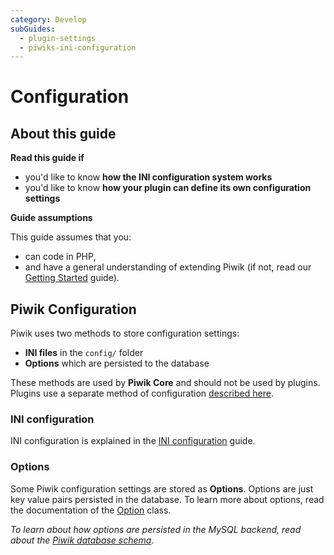 ```yaml
---
category: Develop
subGuides:
  - plugin-settings
  - piwiks-ini-configuration
---
```

# Configuration

## About this guide

**Read this guide if**

* you'd like to know **how the INI configuration system works**
* you'd like to know **how your plugin can define its own configuration settings**

**Guide assumptions**

This guide assumes that you:

* can code in PHP,
* and have a general understanding of extending Piwik (if not, read our [Getting Started](/guides/getting-started-part-1) guide).

## Piwik Configuration

Piwik uses two methods to store configuration settings:

- **INI files** in the `config/` folder
- **Options** which are persisted to the database

These methods are used by **Piwik Core** and should not be used by plugins. Plugins use a separate method of configuration [described here](/guides/plugin-settings).

### INI configuration

INI configuration is explained in the [INI configuration](/guides/piwiks-ini-configuration) guide.

### Options

Some Piwik configuration settings are stored as **Options**. Options are just key value pairs persisted in the database. To learn more about options, read the documentation of the [Option](/api-reference/Piwik/Option) class.

*To learn about how options are persisted in the MySQL backend, read about the [Piwik database schema](/guides/database-schema).*
